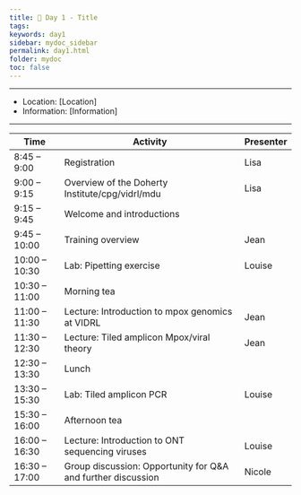 ```yaml
---
title: 🧪 Day 1 - Title
tags: 
keywords: day1
sidebar: mydoc_sidebar
permalink: day1.html
folder: mydoc
toc: false
---
```


<style>
.result {
background-color: #f0f0f0;
border: 1px solid #dedede;
padding: 10px;
margin-top: 10px;
margin-bottom: 10px;
}
</style>

---

- Location: [Location]
- Information: [Information]

---

| **Time**         | **Activity**                                         | **Presenter**  |
|------------------|-----------------------------------------------------|-----------------|
| 8:45 – 9:00      | Registration                                        | Lisa            |
| 9:00 – 9:15      | Overview of the Doherty Institute/cpg/vidrl/mdu    | Lisa            |
| 9:15 – 9:45      | Welcome and introductions                            |                 |
| 9:45 – 10:00     | Training overview                                   | Jean            |
| 10:00 – 10:30    | Lab: Pipetting exercise                             | Louise          |
| 10:30 – 11:00    | Morning tea                                        |                 |
| 11:00 – 11:30    | Lecture: Introduction to mpox genomics at VIDRL   | Jean            |
| 11:30 – 12:30    | Lecture: Tiled amplicon Mpox/viral theory          | Jean            |
| 12:30 – 13:30    | Lunch                                              |                 |
| 13:30 – 15:30    | Lab: Tiled amplicon PCR                            | Louise          |
| 15:30 – 16:00    | Afternoon tea                                      |                 |
| 16:00 – 16:30    | Lecture: Introduction to ONT sequencing viruses     | Louise          |
| 16:30 – 17:00    | Group discussion: Opportunity for Q&A and further discussion | Nicole  |
